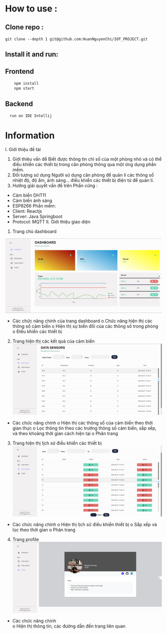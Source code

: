 # How to use : 
  ## Clone repo : 
    git clone --depth 1 git@github.com:HuanNguyenChi/IOT_PROJECT.git
    
  ## Install it and run:
  ## Frontend 
        npm install
        npm start 
  ## Backend
      run on IDE Intellij 
# Information 
  I.	Giới thiệu đề tài
1.	Giới thiệu vấn đề
Biết được thông tin chỉ số của một phòng nhỏ và có thể điều khiển các thiết bị trong căn phòng thông qua một ứng dụng phần mềm.
2.	Đối tượng sử dụng 
Người sử dụng căn phòng để quản lí các thông số nhiệt độ, độ ẩm, ánh sáng... điều khiển các thiết bị điện tử để quản lí.
3.	Hướng giải quyết vấn đề trên
Phần cứng : 
-	Cảm biến DHT11
-	Cảm biến ánh sáng
-	ESP8266
Phần mềm: 
-	Client: Reactjs
-	Server: Java Springboot
-	Protocol: MQTT
II.	Giới thiệu giao diện 
1.	Trang chủ dashboard

 ![Hình 2.1: Giao diện dashboard](https://github.com/HuanNguyenChi/IOT_PROJECT/blob/0abd4c613eace578d2ff8fb506c219f9e7c3c836/Screenshot%20(5).png)

-	Các chức năng chính của trang dashboard
o	Chức năng hiện thị các thông số cảm biến
o	Hiện thị sự biến đổi của các thông số trong phòng
o	Điều khiển các thiết bị
2.	Trang hiện thị các kết quả của cảm biến
  ![Hình 2.2: Giao diện lịch sử cảm biến](https://github.com/HuanNguyenChi/IOT_PROJECT/blob/0abd4c613eace578d2ff8fb506c219f9e7c3c836/Screenshot%20(6).png)

-	Các chức năng chính
o	Hiện thị các thông số của cảm biến theo thời gian thực
o	Lọc thông tin theo các trường thông số cảm biến, sắp xếp, và theo khoảng thời gian cách hiện tại
o	Phân trang 

3.	Trang hiện thị lịch sử điều khiển các thiết bị
  ![Hình 2.3: Giao diện lịch sử điều khiển thiết bị](https://github.com/HuanNguyenChi/IOT_PROJECT/blob/0abd4c613eace578d2ff8fb506c219f9e7c3c836/Screenshot%20(7).png)

-	Các chức năng chính
o	Hiện thị lịch sử điều khiển thiết bị
o	Sắp xếp và lọc theo thời gian
o	Phân trang
4.	Trang profile
  ![Hình 2.4: Giao diện profile](https://github.com/HuanNguyenChi/IOT_PROJECT/blob/0abd4c613eace578d2ff8fb506c219f9e7c3c836/Screenshot%20(8).png)

-	Các chức năng chính 	
o	Hiện thị thông tin, các đường dẫn đến trang liên quan
